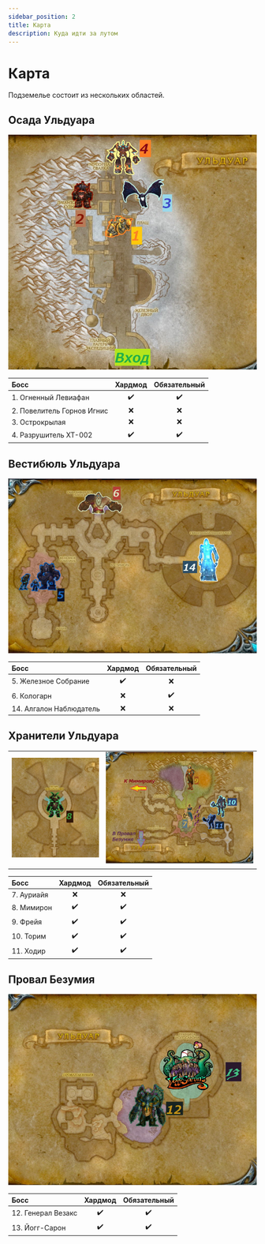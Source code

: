```yaml
---
sidebar_position: 2
title: Карта
description: Куда идти за лутом
---
```


# Карта
Подземелье состоит из нескольких областей.

## Осада Ульдуара

![Unos](/img/ulduar/map/1_Осада_Ульдуара.jpg)

| Босс                       |      Хардмод       |    Обязательный    |
|:---------------------------|:------------------:|:------------------:|
| 1. Огненный Левиафан       | :heavy_check_mark: | :heavy_check_mark: |
| 2. Повелитель Горнов Игнис |        :x:         |        :x:         |
| 3. Острокрылая             |        :x:         |        :x:         |
| 4. Разрушитель XT-002      | :heavy_check_mark: | :heavy_check_mark: |

## Вестибюль Ульдуара

![Duo](/img/ulduar/map/2_Вестибюль_Ульдуара.jpg)

| Босс                    |      Хардмод       |    Обязательный    |
|:------------------------|:------------------:|:------------------:|
| 5. Железное Собрание    | :heavy_check_mark: |        :x:         |
| 6. Кологарн             |        :x:         | :heavy_check_mark: |
| 14. Алгалон Наблюдатель |        :x:         |        :x:         |

## Хранители Ульдуара

|                                                           |                                                     |
|:---------------------------------------------------------:|:---------------------------------------------------:|
| ![Tres](/img/ulduar/map/3_Хранители_Ульдуара_Мимирон.jpg) | ![Quatro](/img/ulduar/map/3_Хранители_Ульдуара.jpg) |
|                                                           |                                                     |

| Босс       |      Хардмод       |    Обязательный    |
|:-----------|:------------------:|:------------------:|
| 7. Ауриайя |        :x:         |        :x:         |
| 8. Мимирон | :heavy_check_mark: | :heavy_check_mark: |
| 9. Фрейя   | :heavy_check_mark: | :heavy_check_mark: |
| 10. Торим  | :heavy_check_mark: | :heavy_check_mark: |
| 11. Ходир  | :heavy_check_mark: | :heavy_check_mark: |

## Провал Безумия

![Silku](/img/ulduar/map/4_Провал_Безумия2.jpg)

| Босс               |      Хардмод       |    Обязательный    |
|:-------------------|:------------------:|:------------------:|
| 12. Генерал Везакс | :heavy_check_mark: | :heavy_check_mark: |
| 13. Йогг-Сарон     | :heavy_check_mark: | :heavy_check_mark: |
